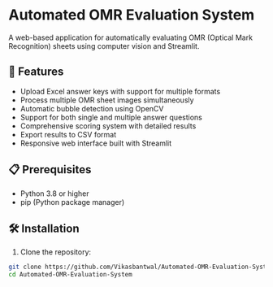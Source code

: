 # Automated OMR Evaluation System

A web-based application for automatically evaluating OMR (Optical Mark Recognition) sheets using computer vision and Streamlit.

## 🚀 Features

- Upload Excel answer keys with support for multiple formats
- Process multiple OMR sheet images simultaneously
- Automatic bubble detection using OpenCV
- Support for both single and multiple answer questions
- Comprehensive scoring system with detailed results
- Export results to CSV format
- Responsive web interface built with Streamlit

## 📋 Prerequisites

- Python 3.8 or higher
- pip (Python package manager)

## 🛠️ Installation

1. Clone the repository:
```bash
git clone https://github.com/Vikasbantwal/Automated-OMR-Evaluation-System.git
cd Automated-OMR-Evaluation-System